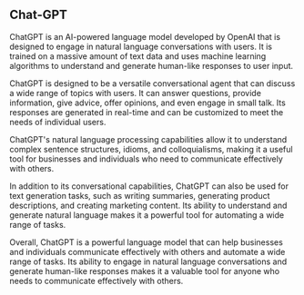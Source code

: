 ## Chat-GPT
ChatGPT is an AI-powered language model developed by OpenAI that is designed to engage in natural language conversations with users. It is trained on a massive amount of text data and uses machine learning algorithms to understand and generate human-like responses to user input.

ChatGPT is designed to be a versatile conversational agent that can discuss a wide range of topics with users. It can answer questions, provide information, give advice, offer opinions, and even engage in small talk. Its responses are generated in real-time and can be customized to meet the needs of individual users.

ChatGPT's natural language processing capabilities allow it to understand complex sentence structures, idioms, and colloquialisms, making it a useful tool for businesses and individuals who need to communicate effectively with others.

In addition to its conversational capabilities, ChatGPT can also be used for text generation tasks, such as writing summaries, generating product descriptions, and creating marketing content. Its ability to understand and generate natural language makes it a powerful tool for automating a wide range of tasks.

Overall, ChatGPT is a powerful language model that can help businesses and individuals communicate effectively with others and automate a wide range of tasks. Its ability to engage in natural language conversations and generate human-like responses makes it a valuable tool for anyone who needs to communicate effectively with others.
